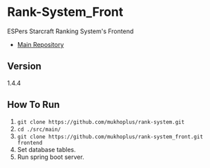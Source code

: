 # Rank-System_Front

ESPers Starcraft Ranking System's Frontend

- [Main Repository](https://github.com/mukhoplus/rank-system)

## Version

1.4.4

## How To Run

1. ``git clone https://github.com/mukhoplus/rank-system.git``
2. ``cd ./src/main/``
3. ``git clone https://github.com/mukhoplus/rank-system_front.git frontend``
4. Set database tables.
5. Run spring boot server.
